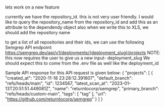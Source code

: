 lets work on a new feature

currently we have the repository_id. this is not very user friendly.
I would like to query the repository_name from the repository_id and add this as an attribute to the dependendy object
also when we write this to XLS, we should add the repository name

to get a list of all repositories and their ids, we can use the following Semgrep API endpoint: https://semgrep.dev/api/v1/deployments/{deployment_slug}/projects
NOTE: this now requires the user to give us a new input- deployment_slug
We should expect this to come from the .env file as well like the deployment_id

Sample API response for this API request is given below:
{
  "projects": [
    {
      "created_at": "2020-11-18 23:28:12.391807",
      "default_branch": "refs/heads/main",
      "id": 1234567,
      "latest_scan_at": "2023-01-13T20:51:51.449081Z",
      "name": "returntocorp/semgrep",
      "primary_branch": "refs/heads/custom-main",
      "tags": [
        "tag"
      ],
      "url": "https://github.com/returntocorp/semgrep"
    }
  ]
}

